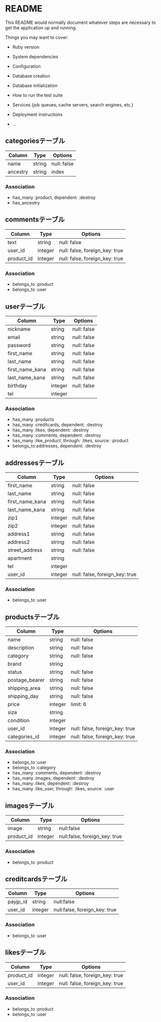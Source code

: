 # README

This README would normally document whatever steps are necessary to get the
application up and running.

Things you may want to cover:

* Ruby version

* System dependencies

* Configuration

* Database creation

* Database initialization

* How to run the test suite

* Services (job queues, cache servers, search engines, etc.)

* Deployment instructions

* ...


## categoriesテーブル
|Column|Type|Options|
|------|----|-------|
|name|string|null: false|
|ancestry|string|index|
### Association
- has_many :product, dependent: :destroy
- has_ancestry

## commentsテーブル
|Column|Type|Options|
|------|----|-------|
|text|string|null: false|
|user_id|integer|null: false, foreign_key: true|
|product_id|integer|null: false, foreign_key: true|
### Association
- belongs_to :product
- belongs_to :user

## userテーブル
|Column|Type|Options|
|------|----|-------|
|nickname|string|null: false|
|email|string|null: false|
|password|string|null: false|
|first_name|string|null: false|
|last_name|string|null: false|
|first_name_kana|string|null: false|
|last_name_kana|string|null: false|
|birthday|integer|null: false|
|tel|integer|
### Association
- has_many  :products
- has_many  :creditcards, dependent: :destroy
- has_many  :likes, dependent: :destroy
- has_many  :comments, dependent: :destroy
- has_many  :like_product, through: :likes, source: :product
- belongs_to:addresses, dependent: :destroy

## addressesテーブル
|Column|Type|Options|
|------|----|-------|
|first_name|string|null: false|
|last_name|string|null: false|
|first_name_kana|string|null: false|
|last_name_kana|string|null: false|
|zip1|integer|null: false|
|zip2|integer|null: false|
|address1|string|null: false|
|address2|string|null: false|
|street_address|string|null: false|
|apartment|string|
|tel|integer|
|user_id|integer|null: false, foreign_key: true|
### Association  
- belongs_to :user

## productsテーブル
|Column|Type|Options|
|------|----|-------|
|name|string|null: false|
|description|string|null: false|
|category|string|null: false|
|brand|string|
|status|string|null: false|
|postage_bearer|string|null: false|
|shipping_area|string|null: false|
|shipping_day|string|null: false|
|price|integer|limit: 6|null: false|
|size|string|
|condition|integer|
|user_id|integer|null: false, foreign_key: true|
|categories_id|integer|null: false, foreign_key: true|
### Association
- belongs_to :user
- belongs_to :category
- has_many   :comments, dependent: :destroy
- has_many   :images, dependent: :destroy
- has_many   :likes, dependent: :destroy
- has_many   :like_user, through: :likes, source: :user

## imagesテーブル
|Column|Type|Options|
|------|----|-------|
|image|string|null:false|
|product_id|integer|null:false, foreign_key: true|
### Association  
- belongs_to :product

## creditcardsテーブル
|Column|Type|Options|
|------|----|-------|
|payjp_id|string|null:false|
|user_id|integer|null:false, foreign_key: true|
### Association
- belongs_to :user

## likesテーブル
|Column|Type|Options|
|------|----|-------|
|product_id|integer|null: false, foreign_key: true|
|user_id|integer|null: false, foreign_key: true|
### Association
- belongs_to :product
- belongs_to :user